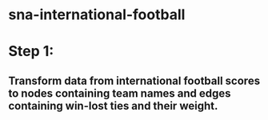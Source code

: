 # sna-international-football

# Step 1:
## Transform data from international football scores to nodes containing team names and edges containing win-lost ties and their weight.
